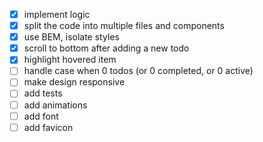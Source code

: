 - [x] implement logic
- [x] split the code into multiple files and components
- [x] use BEM, isolate styles
- [x] scroll to bottom after adding a new todo
- [x] highlight hovered item
- [ ] handle case when 0 todos (or 0 completed, or 0 active)
- [ ] make design responsive
- [ ] add tests
- [ ] add animations
- [ ] add font
- [ ] add favicon
